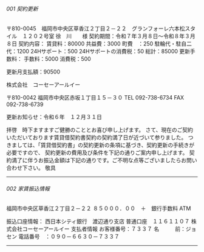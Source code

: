 ###### 001 契約更新
〒810-0045　福岡市中央区草香江２丁目２－２２　グランフォーレ六本松スタイル　１２０２号室
徐　川　　様
契約期間：令和７年３月８日～令和８年３月８日
契約内容：
	賃貸料：80000
	共益費：3000
	町費　：250
	駐輪代・駐自二代：1200
	24Hサポート：500
	24Hサポートの消費税：50
	総計：85000
更新手数料：
	手数料：5000
	消費税：500

更新月支払額：90500

株式会社　コーセーアールイー

〒810-0042
福岡市中央区赤坂１丁目１５－３０
TEL 092-738-6734
FAX 092-738-6739

更新お知らせ：令和６年　１２月３１日

拝啓　時下ますますご健勝のこととお喜び申し上げます。
さて、現在のご契約いただいております賃貸借契約書契約の契約満了日が近づいて参りました。
つきましては、「賃貸借契約書」の契約更新の条項に基づき、契約更新の手続きが必要ですので、
契約更新の費用及び条件を下記の通りご案内申し上げます。
契約満了に伴うお振込金額は下記の通りです。ご不明な点等ございましたらお問い合わせ下さい。
敬具

---
###### 002 家賃振込情報
福岡市中央区草香江２丁目２－２２
８５０００．００　＋　銀行手数料
ATM

振込口座情報：
	西日本シティ銀行　渡辺通り支店
	普通口座　１１６１１０７
	株式会社コーセーアールイー
支払者情報
	お客様番号：７３３７
	名　　　前：ジョ　セン
	電話番号　：０９０－６６３０－７３３７

---

